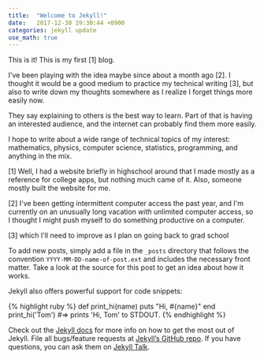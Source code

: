 ```yaml
---
title:  "Welcome to Jekyll!"
date:   2017-12-30 19:30:44 +0900
categories: jekyll update
use_math: true
---
```


This is it! This is my first [1] blog.

I've been playing with the idea maybe since about a month ago [2].
I thought it would be a good medium to practice my technical writing [3], but also to write down my thoughts somewhere as I realize I forget things more easily now.

They say explaining to others is the best way to learn. Part of that is having an interested audience, and the internet can probably find them more easily. 

I hope to write about a wide range of technical topics of my interest: mathematics, physics, computer science, statistics, programming, and anything in the mix.


[1] Well, I had a website briefly in highschool around that I made mostly as a reference for college apps, but nothing much came of it. Also, someone mostly built the website for me.

[2] I've been getting intermittent computer access the past year, and I'm currently on an unusually long vacation *with* unlimited computer access, so I thought I might push myself to do something productive on a computer.

[3] which I'll need to improve as I plan on going back to grad school


To add new posts, simply add a file in the `_posts` directory that follows the convention `YYYY-MM-DD-name-of-post.ext` and includes the necessary front matter. Take a look at the source for this post to get an idea about how it works.

Jekyll also offers powerful support for code snippets:

{% highlight ruby %}
def print_hi(name)
  puts "Hi, #{name}"
end
print_hi('Tom')
#=> prints 'Hi, Tom' to STDOUT.
{% endhighlight %}

Check out the [Jekyll docs][jekyll-docs] for more info on how to get the most out of Jekyll. File all bugs/feature requests at [Jekyll’s GitHub repo][jekyll-gh]. If you have questions, you can ask them on [Jekyll Talk][jekyll-talk].

[jekyll-docs]: https://jekyllrb.com/docs/home
[jekyll-gh]:   https://github.com/jekyll/jekyll
[jekyll-talk]: https://talk.jekyllrb.com/
